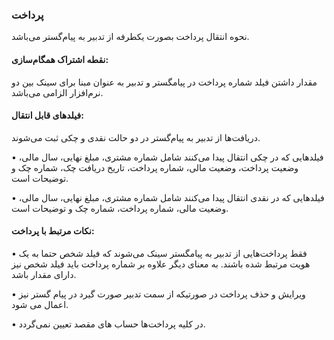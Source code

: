 ### پرداخت

نحوه انتقال پرداخت بصورت یکطرفه از تدبیر به پیام‌گستر می‌باشد.

#### نقطه اشتراک  همگام‌سازی: 

مقدار داشتن فیلد شماره پرداخت در پیامگستر و تدبیر به عنوان مبنا برای سینک بین دو نرم‌افزار الزامی می‌باشد.

#### فیلدهای قابل انتقال:

دریافت‌ها از تدبیر به پیام‌گستر در دو حالت نقدی و چکی ثبت می‌شوند.

•	فیلدهایی که در چکی انتقال پیدا می‌کنند شامل شماره مشتری، مبلغ نهایی، سال مالی، وضعیت پرداخت، وضعیت مالی، شماره پرداخت، تاریخ دریافت چک، شماره چک و توضیحات است.

•	فیلدهایی که در نقدی انتقال پیدا می‌کنند شامل شماره مشتری، مبلغ نهایی، سال مالی، وضعیت مالی، شماره پرداخت، شماره چک و توضیحات است.

#### نکات مرتبط با پرداخت:

•	فقط پرداخت‌هایی از تدبیر به پیامگستر سینک می‌شوند که فیلد شخص حتما به یک هویت مرتبط شده باشند. به معنای دیگر علاوه بر شماره پرداخت باید فیلد شخص نیز دارای مقدار باشد.

•	ویرایش و حذف پرداخت در صورتیکه از سمت تدبیر صورت گیرد در پیام گستر نیز اعمال می شود.

•	در کلیه پرداخت‌ها حساب های مقصد تعیین نمی‌گردد.
